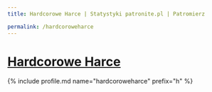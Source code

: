 ```yaml
---
title: Hardcorowe Harce | Statystyki patronite.pl | Patromierz

permalink: /hardcoroweharce
---
```


# [Hardcorowe Harce](https://patronite.pl/hardcoroweharce)

{% include profile.md name="hardcoroweharce" prefix="h" %}
